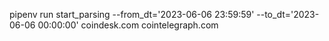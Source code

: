 pipenv run start_parsing --from_dt='2023-06-06 23:59:59' --to_dt='2023-06-06 00:00:00' coindesk.com cointelegraph.com

